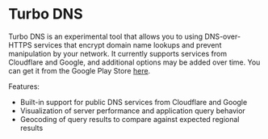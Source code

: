 # Turbo DNS

Turbo DNS is an experimental tool that allows you to using DNS-over-HTTPS
services that encrypt domain name lookups and prevent manipulation by your
network. It currently supports services from Cloudflare and Google, and
additional options may be added over time.  You can get it from the
Google Play Store [here](https://play.google.com/store/apps/details?id=net.autogroup.turbodns).

Features:
* Built-in support for public DNS services from Cloudflare and Google
* Visualization of server performance and application query behavior
* Geocoding of query results to compare against expected regional results
